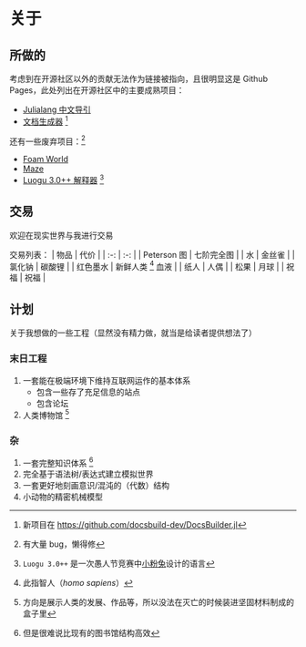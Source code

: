# 关于
## 所做的
考虑到在开源社区以外的贡献无法作为链接被指向，且很明显这是 Github Pages，此处列出在开源社区中的主要成熟项目：
- [Julialang 中文导引](https://learn.juliacn.com)
- [文档生成器](https://juliaroadmap.github.io/DoctreePages.jl) [^1]

还有一些废弃项目：[^2]
- [Foam World](https://foamworld.github.io/)
- [Maze](https://github.com/Rratic/Maze)
- [Luogu 3.0++ 解释器](https://github.com/Rratic/Luogu3.0plusplus) [^3]

## 交易
欢迎在现实世界与我进行交易

交易列表：
| 物品 | 代价 |
| :-: | :-: |
| Peterson 图 | 七阶完全图 |
| 水 | 金丝雀 |
| 氯化钠 | 碳酸锂 |
| 红色墨水 | 新鲜人类 [^4] 血液 |
| 纸人 | 人偶 |
| 松果 | 月球 |
| 祝福 | 祝福 |

## 计划
关于我想做的一些工程（显然没有精力做，就当是给读者提供想法了）

### 末日工程
1. 一套能在极端环境下维持互联网运作的基本体系
	* 包含一些存了充足信息的站点
	* 包含论坛
2. 人类博物馆 [^5]

### 杂
1. 一套完整知识体系 [^6]
2. 完全基于语法树/表达式建立模拟世界
3. 一套更好地刻画意识/混沌的（代数）结构
4. 小动物的精密机械模型

[^1]: 新项目在 <https://github.com/docsbuild-dev/DocsBuilder.jl>
[^2]: 有大量 bug，懒得修
[^3]: `Luogu 3.0++` 是一次愚人节竞赛中[小粉兔](https://github.com/GitPinkRabbit)设计的语言
[^4]: 此指智人（*homo sapiens*）
[^5]: 方向是展示人类的发展、作品等，所以没法在灭亡的时候装进坚固材料制成的盒子里
[^6]: 但是很难说比现有的图书馆结构高效
